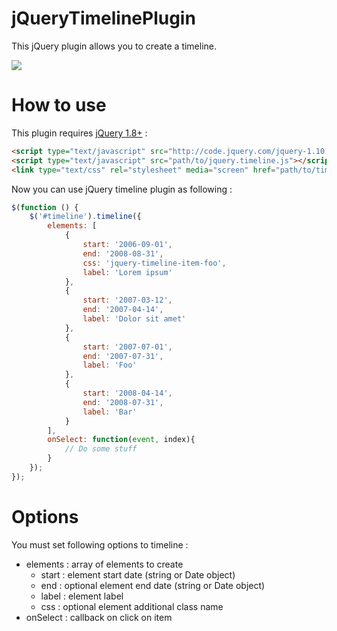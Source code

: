 # jQueryTimelinePlugin

This jQuery plugin allows you to create a timeline.

![](http://www.vincent-chalamon.fr/content/images/2015/04/jquery-timeline.png)

# How to use

This plugin requires [jQuery 1.8+](http://jquery.com/) :
```html
<script type="text/javascript" src="http://code.jquery.com/jquery-1.10.1.min.js"></script>
<script type="text/javascript" src="path/to/jquery.timeline.js"></script>
<link type="text/css" rel="stylesheet" media="screen" href="path/to/timeline.css" />
```

Now you can use jQuery timeline plugin as following :
```javascript
$(function () {
    $('#timeline').timeline({
        elements: [
            {
                start: '2006-09-01',
                end: '2008-08-31',
                css: 'jquery-timeline-item-foo',
                label: 'Lorem ipsum'
            },
            {
                start: '2007-03-12',
                end: '2007-04-14',
                label: 'Dolor sit amet'
            },
            {
                start: '2007-07-01',
                end: '2007-07-31',
                label: 'Foo'
            },
            {
                start: '2008-04-14',
                end: '2008-07-31',
                label: 'Bar'
            }
        ],
        onSelect: function(event, index){
            // Do some stuff
        }
    });
});
```

# Options

You must set following options to timeline :

* elements : array of elements to create
    * start : element start date (string or Date object)
    * end : optional element end date (string or Date object)
    * label : element label
    * css : optional element additional class name
* onSelect : callback on click on item
